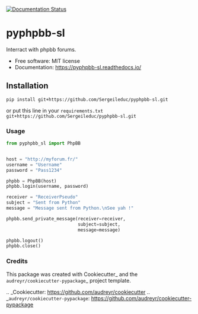 [![Documentation Status](https://readthedocs.org/projects/pyphpbb-sl/badge/?version=latest)](https://pyphpbb-sl.readthedocs.io/en/latest/?badge=latest)

# pyphpbb-sl

Interract with phpbb forums.


* Free software: MIT license
* Documentation: https://pyphpbb-sl.readthedocs.io/

## Installation
```shell
pip install git+https://github.com/Sergeileduc/pyphpbb-sl.git
```

or put this line in your `requirements.txt`
`git+https://github.com/Sergeileduc/pyphpbb-sl.git`

### Usage

```python
from pyphpbb_sl import PhpBB


host = "http://myforum.fr/"
username = "Username"
password = "Pass1234"

phpbb = PhpBB(host)
phpbb.login(username, password)

receiver = "ReceiverPseudo"
subject = "Sent from Python"
message = "Message sent from Python.\nSee yah !"

phpbb.send_private_message(receiver=receiver,
                           subject=subject,
                           message=message)

phpbb.logout()
phpbb.close()
```

### Credits

This package was created with Cookiecutter_ and the `audreyr/cookiecutter-pypackage`_ project template.

.. _Cookiecutter: https://github.com/audreyr/cookiecutter
.. _`audreyr/cookiecutter-pypackage`: https://github.com/audreyr/cookiecutter-pypackage
